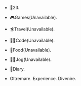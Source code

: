 - 👦23.
- 🎮Games(Unavailable).
- 🏄‍Travel(Unavailable).
- 👨‍💻Code(Unavailable).
- 🍖Food(Unavailable).
- 🏃‍♂️Jog(Unavailable).
- 📖Diary.


- Oltremare. Experience. Divenire.
